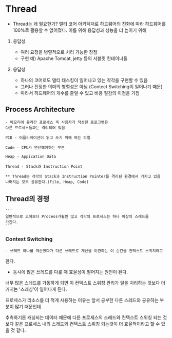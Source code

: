 # Thread

- Thread는 왜 필요한가? 멀티 코어 아키텍처로 하드웨어의 진화에 따라
하드웨어를 100%로 활용할 수 없어졌다. 이를 위해 응답성과 성능을 더 높이기 위해

1. 응답성
    - 여러 요청을 병렬적으로 처리 가능한 장점
    - 구현 예) Apache Tomcat, jetty 등의 서블릿 컨테이너들
    
2. 응답성
    - 하나의 코어로도 멀티 태스킹이 일어나고 있는 착각을 구현할 수 있음
    - 그러나 진정한 의미의 병렬성은 아님 (Contect Switching이 일어나기 때문)
    - 따라서 하드웨어의 개수를 줄일 수 있고 비용 절감의 이점을 가짐

## Process Architecture

    - 메모리에 올라간 프로세스 즉 사용자가 작성한 프로그램은
    다른 프로세스들과는 격리되어 있음

    PID - 어플리케이션이 읽고 쓰기 위해 여는 파일

    Code - CPU가 연산해야하는 부분

    Heap - Appication Data

    Thread - Stack과 Instruction Point

    ** Thread는 각각의 Stack과 Instruction Pointer를 격리된 환경에서 가지고 있음
    나머지는 모두 공유한다.(File, Heap, Code)


## Thread의 경쟁
    
    ```
    일반적으로 코어보다 Process가훨씬 많고 각각의 프로세스는 하나 이상의 스레드를 
    가진다.
    ```

### Context Switching
  
    - 쓰레드 하나를 계산했다가 다른 쓰레드로 계산을 이관하는 이 순간을 컨텍스트 스위치라고
  한다.

  - 동시에 많은 쓰레드를 다룰 때 효율성이 떨어지는 원인이 된다.

  너무 많은 스레드를 가동하게 되면 이 컨텍스트 스위칭 관리가 일을 처리하는
  것보다 더 커지는 '스레싱'이 일어나게 된다.

  프로세스가 리소스를 더 적게 사용하는 이유는 앞서 공부한 다른 스레드와
  공유하는 부분이 많기 때문인데

  추측하기론 캐싱되는 데이터 때문에  다른 프로세스의 스레드와 컨텍스트 스위칭 되는 것보다
  같은 프로세스 내의 스레드와 컨텍스트 스위칭 되는것이 더 효율적이라고 할 수 있을 것 같다.



